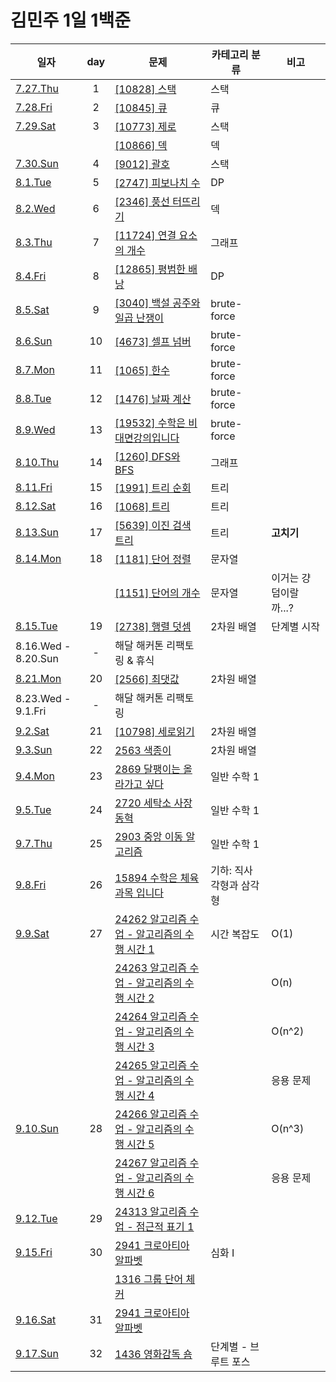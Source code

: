 # 김민주 1일 1백준  

| 일자                       | day | 문제                                       | 카테고리 분류 | 비고
| ------------------------- | :-: | ----------------------------------------- | ---------- | ---
| [7.27.Thu](./230727_day1) | 1   | [[10828] 스택](./230727_day1/10828_스택.py) | 스택
| [7.28.Fri](./230728_day2) | 2   | [[10845] 큐](./230728_day2/10845_큐.py) | 큐
| [7.29.Sat](./230729_day3) | 3   | [[10773] 제로](./230729_day3/10773_제로_(스택).py) | 스택
|                           |     | [[10866] 덱](./230729_day3/10866_덱.py) | 덱
| [7.30.Sun](./230730_day4) | 4   | [[9012] 괄호](./230730_day4/9012_괄호_(스택).py) | 스택
| [8.1.Tue](./230801_day5)  | 5   | [[2747] 피보나치 수](./230801_day5/2747_피보나치_수_(DP).py) | DP
| [8.2.Wed](./230802_day6)  | 6   | [[2346] 풍선 터뜨리기](./230802_day6/2346_풍선_터뜨리기.py) | 덱
| [8.3.Thu](./230803_day7)  | 7   | [[11724] 연결 요소의 개수](./230803_day7/11724_연결_요소의_개수_(DFS).py) | 그래프
| [8.4.Fri](./230804_day8)  | 8   | [[12865] 평범한 배낭](./230804_day8/12865_평범한_배낭_(DP).py) | DP
| [8.5.Sat](./230805_day9)  | 9   | [[3040] 백설 공주와 일곱 난쟁이](./230805_day9/3040_백설_공주와_일곱_난쟁이_(brute-force).py) | brute-force
| [8.6.Sun](./230806_day10) | 10  | [[4673] 셀프 넘버](./230806_day10/4673_셀프_넘버_(brute-force).py) | brute-force
| [8.7.Mon](./230807_day11) | 11  | [[1065] 한수](./230807_day11/1065_한수.py) | brute-force
| [8.8.Tue](./230808_day12) | 12  | [[1476] 날짜 계산](./230808_day12/1476_날짜_계산.py) | brute-force
| [8.9.Wed](./230809_day13) | 13  | [[19532] 수학은 비대면강의입니다](./230808_day13/19532_수학은_비대면강의입니다.py) | brute-force
| [8.10.Thu](./230810_day14) | 14 | [[1260] DFS와 BFS](./230810_day14/1260_DFS와_BFS.py) | 그래프
| [8.11.Fri](./230811_day15) | 15 | [[1991] 트리 순회](./230811_day15/1991_트리_순회.py) | 트리
| [8.12.Sat](./230812_day16) | 16 | [[1068] 트리](./230812_day16/1068_트리.py) | 트리
| [8.13.Sun](./230813_day17) | 17 | [[5639] 이진 검색 트리](./230813_day17/5639_이진_탐색_트리.py) | 트리 | **고치기**
| [8.14.Mon](./230814_day18) | 18 | [[1181] 단어 정렬](./230814_day18/1181_단어_정렬.py) | 문자열
|                            |    | [[1151] 단어의 개수](./230814_day18/1151_단어의_개수.py) | 문자열 | 이거는 걍 덤이랄까...?
| [8.15.Tue](./230815_day19) | 19 | [[2738] 행렬 덧셈](./230815_day19/2738_행렬_덧셈.py) | 2차원 배열 | 단계별 시작
| 8.16.Wed - 8.20.Sun        | -  | 해달 해커톤 리팩토링 & 휴식
| [8.21.Mon](./230821_day20) | 20 | [[2566] 최댓값](./230821_day20/2566_최댓값.py) | 2차원 배열 | 
| 8.23.Wed - 9.1.Fri         | -  | 해달 해커톤 리팩토링
| [9.2.Sat](./230902_day21) | 21  | [[10798] 세로읽기](./230902_day21/10798_세로읽기.py) | 2차원 배열 | 
| [9.3.Sun](./230903_day22) | 22  | [2563 색종이](./230903_day22/2563_색종이.py) | 2차원 배열 | 
| [9.4.Mon](./230904_day23) | 23  | [2869 달팽이는 올라가고 싶다](./230904_day23/2869_달팽이는_올라가고_싶다.py) | 일반 수학 1 |
| [9.5.Tue](./230905_day24) | 24  | [2720 세탁소 사장 동혁](./230905_day24/2720_세탁소_사장_동혁.py) | 일반 수학 1 |
| [9.7.Thu](./230907_day25) | 25  | [2903 중앙 이동 알고리즘](<230907_day25/2903 중앙 이동 알고리즘.py>) | 일반 수학 1 |
| [9.8.Fri](./230908_day26) | 26  | [15894 수학은 체육과목 입니다](<230908_day26/15894 수학은 체육과목 입니다>) | 기하: 직사각형과 삼각형 |
| [9.9.Sat](./230909_day27) | 27 | [24262 알고리즘 수업 - 알고리즘의 수행 시간 1](<230909_day27/24262 알고리즘 수업 - 알고리즘의 수행 시간 1>) | 시간 복잡도 | O(1)
|                           |    | [24263 알고리즘 수업 - 알고리즘의 수행 시간 2](<230909_day27/24263 알고리즘 수업 - 알고리즘의 수행 시간 2>) | | O(n)
|                           |    | [24264 알고리즘 수업 - 알고리즘의 수행 시간 3](<230909_day27/24264 알고리즘 수업 - 알고리즘의 수행 시간 3>) | | O(n^2)
|                           |    | [24265 알고리즘 수업 - 알고리즘의 수행 시간 4](<230909_day27/24265 알고리즘 수업 - 알고리즘의 수행 시간 4>) | | 응용 문제 
| [9.10.Sun](./230910_day28) | 28 | [24266 알고리즘 수업 - 알고리즘의 수행 시간 5](<230910_day28/24266 알고리즘 수업 - 알고리즘의 수행 시간 5>) | | O(n^3)
|                            |    | [24267 알고리즘 수업 - 알고리즘의 수행 시간 6](<230910_day28/24267 알고리즘 수업 - 알고리즘의 수행 시간 6>) | | 응용 문제
| [9.12.Tue](<230912 day29>) | 29 | [24313 알고리즘 수업 - 점근적 표기 1](<230912 day29/24313 알고리즘 수업 - 점근적 표기 1.py>) | | 
| [9.15.Fri](<230915 day30>) | 30 | [2941 크로아티아 알파벳](<230915 day30/2941 크로아티아 알파벳>) | 심화 I |
|                            |    | [1316 그룹 단어 체커](<230915 day30/1316 그룹 단어 체커>) |  |
| [9.16.Sat](<230916 day31>) | 31 | [2941 크로아티아 알파벳](<230916 day31/25206 너의 평점은.py>) |  |
| [9.17.Sun](<230917 day32>) | 32 | [1436 영화감독 숌](<230917 day32/1436 영화감독 숌.py>) | 단계별 - 브루트 포스 | 
